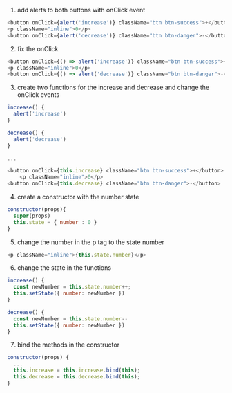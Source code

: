 1. add alerts to both buttons with onClick event

```javascript
<button onClick={alert('increase')} className="btn btn-success">+</button>
<p className="inline">0</p>
<button onClick={alert('decrease')} className="btn btn-danger">-</button>
```

2. fix the onClick

```javascript
<button onClick={() => alert('increase')} className="btn btn-success">+</button>
<p className="inline">0</p>
<button onClick={() => alert('decrease')} className="btn btn-danger">-</button>
```

3. create two functions for the increase and decrease and change the onClick events

```javascript
increase() {
  alert('increase')
}

decrease() {
  alert('decrease')
}

...

<button onClick={this.increase} className="btn btn-success">+</button>
    <p className="inline">0</p>
<button onClick={this.decrease} className="btn btn-danger">-</button>
```

4. create a constructor with the number state

```javascript
constructor(props){
  super(props)
  this.state = { number : 0 }
}
```

5. change the number in the p tag to the state number

```javascript
<p className="inline">{this.state.number}</p>
```

6. change the state in the functions

```javascript
increase() {
  const newNumber = this.state.number++;
  this.setState({ number: newNumber })
}

decrease() {
  const newNumber = this.state.number--
  this.setState({ number: newNumber })
}
```

7. bind the methods in the constructor

```javascript
constructor(props) {
  ...
  this.increase = this.increase.bind(this);
  this.decrease = this.decrease.bind(this);
}
```
